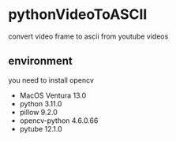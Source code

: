 # pythonVideoToASCII
convert video frame to ascii from youtube videos

## environment

you need to install opencv

* MacOS Ventura 13.0
* python 3.11.0
* pillow 9.2.0
* opencv-python 4.6.0.66
* pytube 12.1.0